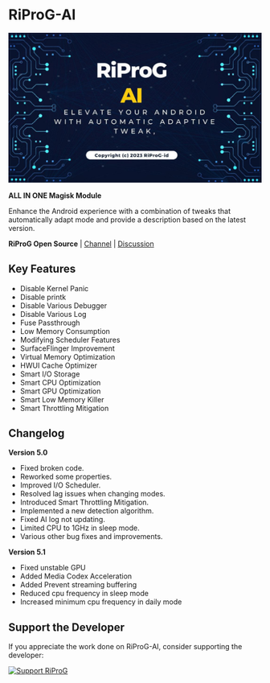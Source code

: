 # RiProG-AI

![RiProG-AI Banner](https://raw.githubusercontent.com/RiProG-id/RiProG-AI/main/banner.jpg)

**ALL IN ONE Magisk Module**

Enhance the Android experience with a combination of tweaks that automatically adapt mode and provide a description based on the latest version.

**RiProG Open Source** | [Channel](https://t.me/RiOpSo) | [Discussion](https://t.me/RiOpSoDisc)

## Key Features

- Disable Kernel Panic
- Disable printk
- Disable Various Debugger
- Disable Various Log
- Fuse Passthrough
- Low Memory Consumption
- Modifying Scheduler Features
- SurfaceFlinger Improvement
- Virtual Memory Optimization
- HWUI Cache Optimizer
- Smart I/O Storage
- Smart CPU Optimization
- Smart GPU Optimization
- Smart Low Memory Killer
- Smart Throttling Mitigation

## Changelog

**Version 5.0**

- Fixed broken code.
- Reworked some properties.
- Improved I/O Scheduler.
- Resolved lag issues when changing modes.
- Introduced Smart Throttling Mitigation.
- Implemented a new detection algorithm.
- Fixed AI log not updating.
- Limited CPU to 1GHz in sleep mode.
- Various other bug fixes and improvements.

**Version 5.1**

- Fixed unstable GPU
- Added Media Codex Acceleration
- Added Prevent streaming buffering
- Reduced cpu frequency in sleep mode
- Increased minimum cpu frequency in daily mode

## Support the Developer

If you appreciate the work done on RiProG-AI, consider supporting the developer:

[![Support RiProG](https://img.shields.io/badge/Support%20Dev-Saweria-brightgreen)](https://saweria.co/RiProG)
